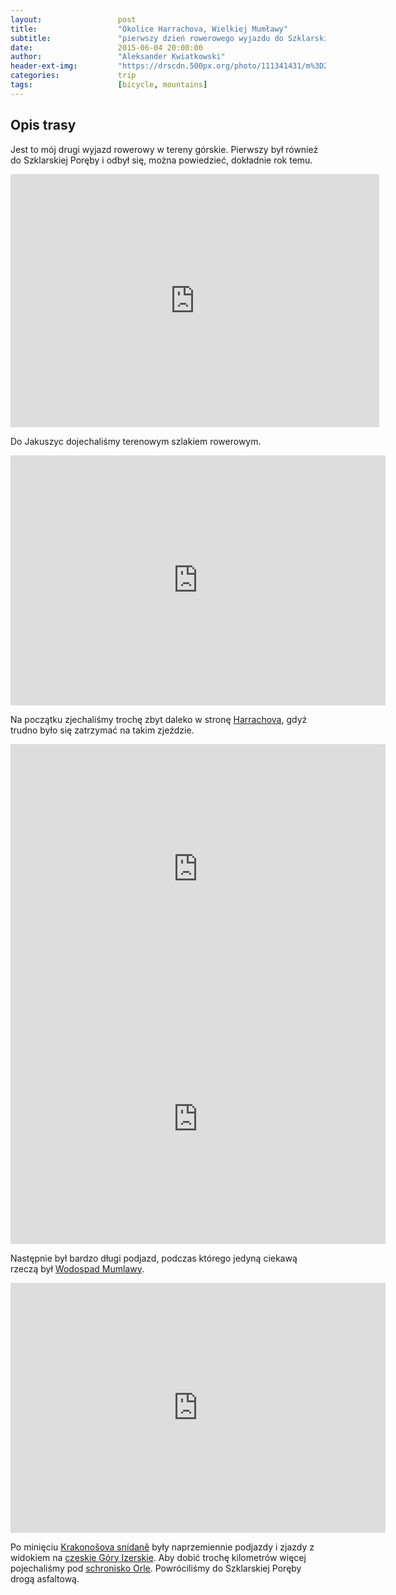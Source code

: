 ```yaml
---
layout:                 post
title:                  "Okolice Harrachova, Wielkiej Mumławy"
subtitle:               "pierwszy dzień rowerowego wyjazdu do Szklarskiej Poręby"
date:                   2015-06-04 20:00:00
author:                 "Aleksander Kwiatkowski"
header-ext-img:         "https://drscdn.500px.org/photo/111341431/m%3D2048/21998e31cabd789f8e72f4a96fa60cff"
categories:             trip
tags:                   [bicycle, mountains]
---
```


[route]:                https://www.strava.com/activities/318213614
[wiki-jakuszyce]:       http://pl.wikipedia.org/wiki/Jakuszyce
[wiki-harrachov]:       http://pl.wikipedia.org/wiki/Harrachov
[wiki-mumlawa]:         http://pl.wikipedia.org/wiki/Wodospad_Mumlawy
[wiki-snidane]:         http://cs.wikipedia.org/wiki/Krakono%C5%A1ova_sn%C3%ADdan%C4%9B
[wiki-izery]:           http://pl.wikipedia.org/wiki/G%C3%B3ry_Izerskie
[wiki-orle]:            http://pl.wikipedia.org/wiki/Schronisko_Turystyczne_%E2%80%9EOrle%E2%80%9D

Opis trasy
----------

Jest to mój drugi wyjazd rowerowy w tereny górskie. Pierwszy był również do Szklarskiej
Poręby i odbył się, można powiedzieć, dokładnie rok temu.

<iframe height='405' width='590' frameborder='0' allowtransparency='true' scrolling='no' src='https://www.strava.com/activities/318213614/embed/bc2dd545b1e7f3976ef0b6d1b1cfef1e9d8574f5'></iframe>

Do Jakuszyc dojechaliśmy terenowym szlakiem rowerowym.

<div class="vimeo"><iframe src='http://player.vimeo.com/video/130036499' width="600" height="400" frameborder="0" webkitAllowFullScreen mozallowfullscreen allowFullScreen> </iframe></div>

Na początku zjechaliśmy trochę zbyt daleko w stronę [Harrachova][wiki-harrachov], gdyż trudno było się
zatrzymać na takim zjeździe.

<div class="vimeo"><iframe src='http://player.vimeo.com/video/130038345' width="600" height="400" frameborder="0" webkitAllowFullScreen mozallowfullscreen allowFullScreen> </iframe></div>



<div class="vimeo"><iframe src='http://player.vimeo.com/video/130132106' width="600" height="400" frameborder="0" webkitAllowFullScreen mozallowfullscreen allowFullScreen> </iframe></div>

Następnie był bardzo długi podjazd, podczas którego jedyną ciekawą rzeczą
był [Wodospad Mumlawy][wiki-mumlawa].

<div class="vimeo"><iframe src='http://player.vimeo.com/video/130132107' width="600" height="400" frameborder="0" webkitAllowFullScreen mozallowfullscreen allowFullScreen> </iframe></div>


Po minięciu [Krakonošova snídaně][wiki-snidane] były naprzemiennie
podjazdy i zjazdy z widokiem na [czeskie Góry Izerskie][wiki-izery]. Aby dobić trochę kilometrów więcej
pojechaliśmy pod [schronisko Orle][wiki-orle]. Powróciliśmy do Szklarskiej Poręby drogą asfaltową.

